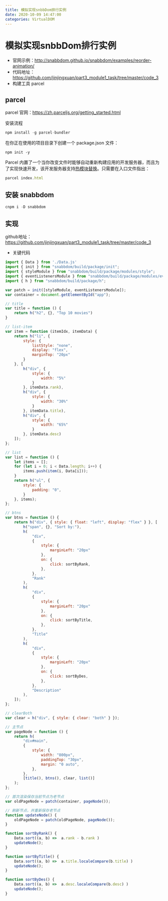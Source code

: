 ```yaml
---
title: 模拟实现snbbDom排行实例
date: 2020-10-09 14:47:00
categories: VirtualDOM
---
```

# 模拟实现snbbDom排行实例
* 官网示例：http://snabbdom.github.io/snabbdom/examples/reorder-animation/
* 代码地址：https://github.com/jinjingxuan/part3_module1_task/tree/master/code_3
* 构建工具 parcel

## parcel

parcel 官网：https://zh.parceljs.org/getting_started.html

安装流程

```js
npm install -g parcel-bundler
```

在你正在使用的项目目录下创建一个 package.json 文件：

```
npm init -y
```

Parcel 内置了一个当你改变文件时能够自动重新构建应用的开发服务器，而且为了实现快速开发，该开发服务器支持[热模块替换](https://zh.parceljs.org/hmr.html)。只需要在入口文件指出：

```js
parcel index.html
```

## 安装 snabbdom

```js
cnpm i -D snabbdom
```

## 实现

github地址：https://github.com/jinjingxuan/part3_module1_task/tree/master/code_3

* 关键代码

```js
import { Data } from './Data.js'
import { init } from "snabbdom/build/package/init";
import { styleModule } from "snabbdom/build/package/modules/style";
import { eventListenersModule } from "snabbdom/build/package/modules/eventlisteners";
import { h } from "snabbdom/build/package/h";

var patch = init([styleModule, eventListenersModule]);
var container = document.getElementById("app");

// title
var title = function () {
    return h("h2", {}, "Top 10 movies")
}

// list-item
var item = function (itemIdx, itemData) {
    return h("li", { 
        style: { 
            listStyle: "none", 
            display: "flex",
            marginTop: "20px"
        }
    }, [
        h("div", {
            style: { 
                width: "5%"
            }
        }, itemData.rank),
        h("div", {
            style: { 
                width: "30%"
            }
        }, itemData.title),
        h("div", {
            style: { 
                width: "65%"
            }
        }, itemData.desc)
    ]);
};

// list
var list = function () {
    let items = [];
    for (let i = 0; i < Data.length; i++) {
        items.push(item(i, Data[i]));
    }
    return h("ul", {
        style: {
            padding: "0",
        }
    }, items);
};

// btns
var btns = function () {
    return h("div", { style: { float: "left", display: "flex" } }, [
        h("span", {}, "Sort by:"),
        h(
            "div",
            {
                style: {
                    marginLeft: "20px"
                },
                on: {
                    click: sortByRank,
                },
            },
            "Rank"
        ),
        h(
            "div",
            {
                style: {
                    marginLeft: "20px"
                },
                on: {
                    click: sortByTitle,
                },
            },
            "Title"
        ),
        h(
            "div",
            {
                style: {
                    marginLeft: "20px"
                },
                on: {
                    click: sortByDes,
                },
            },
            "Description"
        ),
    ]);
};

// clearBoth
var clear = h("div", { style: { clear: "both" } });

// 主节点
var pageNode = function () {
    return h(
        "div#main",
        {
            style: {
                width: "800px",
                paddingTop: "30px",
                margin: "0 auto",
            },
        },
        [title(), btns(), clear, list()]
    );
};

// 首次渲染保存当前节点为老节点
var oldPageNode = patch(container, pageNode());

// 刷新节点，并重新保存老节点
function updateNode() {
    oldPageNode = patch(oldPageNode, pageNode());
}

function sortByRank() {
    Data.sort((a, b) =>  a.rank - b.rank )
    updateNode();
}

function sortByTitle() {
    Data.sort((a, b) =>  a.title.localeCompare(b.title) )
    updateNode();
}

function sortByDes() {
    Data.sort((a, b) =>  a.desc.localeCompare(b.desc) )
    updateNode();
}

```

